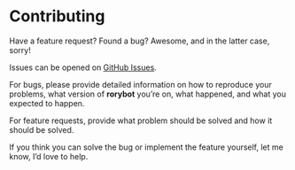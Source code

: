# Contributing

Have a feature request? Found a bug? Awesome, and in the latter case, sorry!

Issues can be opened on [GitHub Issues](https://github.com/Shopify/rorybot/issues).

For bugs, please provide detailed information on how to reproduce your
problems, what version of **rorybot** you’re on, what happened, and what you
expected to happen.

For feature requests, provide what problem should be solved and how it should
be solved.

If you think you can solve the bug or implement the feature yourself, let me
know, I’d love to help.
